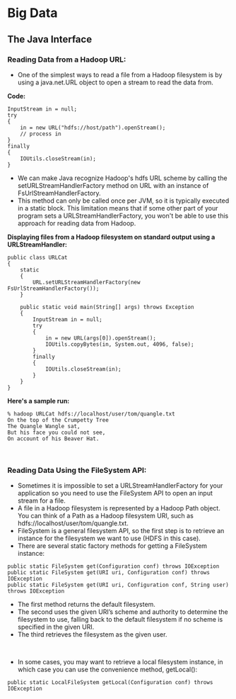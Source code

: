 # Big Data

## **The Java Interface**

### Reading Data from a Hadoop URL:
- One of the simplest ways to read a file from a Hadoop filesystem is by using a java.net.URL object to open a stream to read the data from.

**Code:**
``` 
InputStream in = null;
try
{
    in = new URL("hdfs://host/path").openStream();
    // process in
}
finally
{
    IOUtils.closeStream(in);
}
```

- We can make Java recognize Hadoop's hdfs URL scheme by calling the setURLStreamHandlerFactory method on URL with an instance of FsUrlStreamHandlerFactory.
- This method can only be called once per JVM, so it is typically executed in a static block. This limitation means that if some other part of your program sets a URLStreamHandlerFactory, you won't be able to use this approach for reading data from Hadoop.

**Displaying files from a Hadoop filesystem on standard output using a URLStreamHandler:**
```
public class URLCat
{
 	static
	{
		URL.setURLStreamHandlerFactory(new FsUrlStreamHandlerFactory());
 	}

 	public static void main(String[] args) throws Exception 
	{
 		InputStream in = null;
 		try 
		{
 			in = new URL(args[0]).openStream();
 			IOUtils.copyBytes(in, System.out, 4096, false);
 		}
		finally
		{
 			IOUtils.closeStream(in);
 		}
 	}
}
```

**Here's a sample run:**
```
% hadoop URLCat hdfs://localhost/user/tom/quangle.txt
On the top of the Crumpetty Tree
The Quangle Wangle sat,
But his face you could not see,
On account of his Beaver Hat.
```

<br>

### Reading Data Using the FileSystem API:
- Sometimes it is impossible to set a URLStreamHandlerFactory for your application so you need to use the FileSystem API to open an input stream for a file.
- A file in a Hadoop filesystem is represented by a Hadoop Path object. You can think of a Path as a Hadoop filesystem URI, such as hdfs://localhost/user/tom/quangle.txt.
- FileSystem is a general filesystem API, so the first step is to retrieve an instance for the filesystem we want to use (HDFS in this case).
- There are several static factory methods for getting a FileSystem instance:
```
public static FileSystem get(Configuration conf) throws IOException
public static FileSystem get(URI uri, Configuration conf) throws IOException
public static FileSystem get(URI uri, Configuration conf, String user) throws IOException
```

- The first method returns the default filesystem.
- The second uses the given URI’s scheme and authority to determine the filesystem to use, falling back to the default filesystem if no scheme is specified in the given URI.
- The third retrieves the filesystem as the given user.

<br>

- In some cases, you may want to retrieve a local filesystem instance, in which case you can use the convenience method, getLocal():
```
public static LocalFileSystem getLocal(Configuration conf) throws IOException
```
